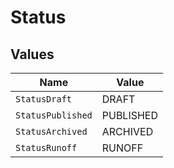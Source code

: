 # Status


## Values

| Name              | Value             |
| ----------------- | ----------------- |
| `StatusDraft`     | DRAFT             |
| `StatusPublished` | PUBLISHED         |
| `StatusArchived`  | ARCHIVED          |
| `StatusRunoff`    | RUNOFF            |